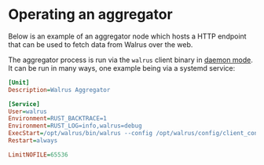 # Operating an aggregator

Below is an example of an aggregator node which hosts a HTTP endpoint that can be used
to fetch data from Walrus over the web.

The aggregator process is run via the `walrus` client binary in [daemon mode](../usage/web-api.md).
It can be run in many ways, one example being via a systemd service:

```ini
[Unit]
Description=Walrus Aggregator

[Service]
User=walrus
Environment=RUST_BACKTRACE=1
Environment=RUST_LOG=info,walrus=debug
ExecStart=/opt/walrus/bin/walrus --config /opt/walrus/config/client_config.yaml aggregator --bind-address 0.0.0.0:9000
Restart=always

LimitNOFILE=65536
```
